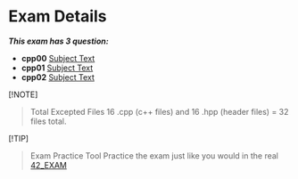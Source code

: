 # Exam Details

***This exam has 3 question:***
- **cpp00** [Subject Text](https://github.com/faleite/42_exams/blob/main/5_rank/cpp00.md#subject)
- **cpp01** [Subject Text](https://github.com/faleite/42_exams/blob/main/5_rank/cpp01.md#subject)
- **cpp02** [Subject Text](https://github.com/faleite/42_exams/blob/main/5_rank/cpp02.md#subject)


[!NOTE] 
> Total Excepted Files
> 16 .cpp (c++ files) and 16 .hpp (header files) = 32 files total.

[!TIP]
> Exam Practice Tool
> Practice the exam just like you would in the real [42_EXAM](https://github.com/JCluzet/42_EXAM)


<!-- > [!NOTE]
> - The exam is a single question, which is to create a shell.

> [!TIP]
> - The exam is a single question, which is to create a shell. -->